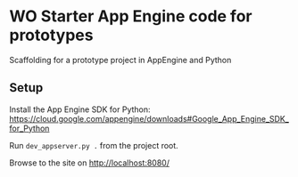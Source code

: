 # WO Starter App Engine code for prototypes

Scaffolding for a prototype project in AppEngine and Python

## Setup

 Install the App Engine SDK for Python: https://cloud.google.com/appengine/downloads#Google_App_Engine_SDK_for_Python

 Run `dev_appserver.py .` from the project root.

 Browse to the site on [http://localhost:8080/](http://localhost:8080/)
